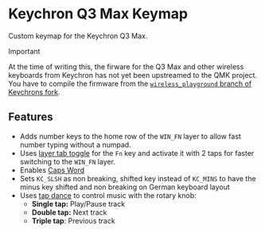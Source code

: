 # Keychron Q3 Max Keymap

Custom keymap for the Keychron Q3 Max.

> [!IMPORTANT]
> At the time of writing this, the firware for the Q3 Max and other wireless keyboards from Keychron has not yet been upstreamed to the QMK project. You have to compile the firmware from the [`wireless_playground` branch of Keychrons fork](https://github.com/Keychron/qmk_firmware/tree/wireless_playground).

## Features

* Adds number keys to the home row of the `WIN_FN` layer to allow fast number typing without a numpad.
* Uses [layer tab toggle](https://docs.qmk.fm/feature_layers#switching-and-toggling-layers) for the `Fn` key and activate it with 2 taps for faster switching to the `WIN_FN` layer.
* Enables [Caps Word](https://docs.qmk.fm/features/caps_word)
* Sets `KC_SLSH` as non breaking, shifted key instead of `KC_MINS` to have the minus key shifted and non breaking on German keyboard layout
* Uses [tap dance](https://docs.qmk.fm/features/tap_dance#tap-dance-a-single-key-can-do-3-5-or-100-different-things) to control music with the rotary knob:
    * **Single tap:** Play/Pause track
    * **Double tap:** Next track
    * **Triple tap**: Previous track